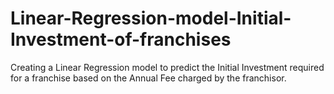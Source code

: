 # Linear-Regression-model-Initial-Investment-of-franchises
Creating a Linear Regression model to predict the Initial Investment required for a franchise based on the Annual Fee charged by the franchisor.
